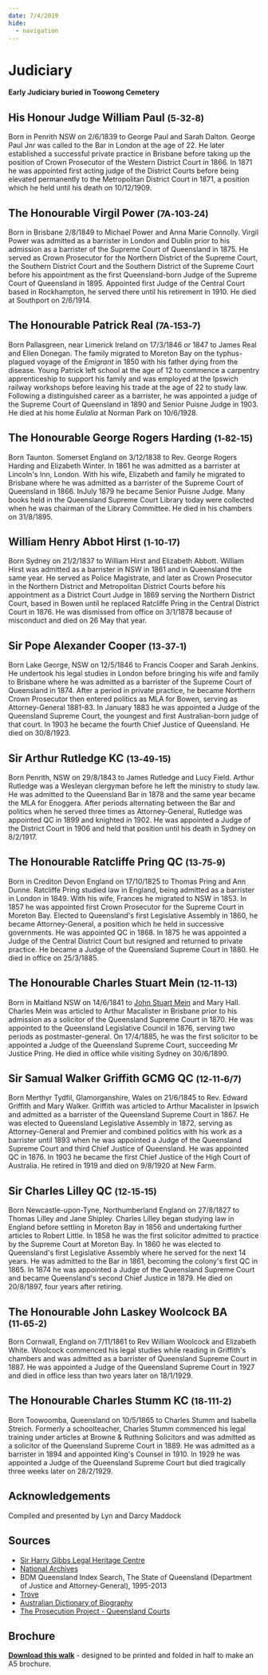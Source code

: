 ```yaml
---
date: 7/4/2019
hide:
  - navigation
---
```


# Judiciary  

**Early Judiciary buried in Toowong Cemetery**

<!-- 
???+ directions "Directions" 

    Starting point
    Walking directions to first headstone... is the grave of...
    
    ![](../assets/404.png){ width="15%" }
-->

## His Honour Judge William Paul <small>(5‑32‑8)</small>

Born in Penrith NSW on 2/6/1839 to George Paul and Sarah Dalton. George Paul Jnr was called to the Bar in London at the age of 22. He  later established a successful private practice in Brisbane before taking up the position of Crown Prosecutor of the Western District Court in 1866. In 1871 he was appointed first acting judge of the District Courts before being elevated permanently to the Metropolitan District Court in 1871, a position which he held until his death on 10/12/1909.

<!--
??? directions "Directions" 

    Walking directions to next headstone... is the grave of...
    
    ![](../assets/404.png){ width="15%" }
-->

## The Honourable Virgil Power <small>(7A‑103‑24)</small>

Born in Brisbane 2/8/1849 to Michael Power and Anna Marie Connolly. Virgil Power was admitted as a barrister in London and Dublin prior to his admission as a barrister of the Supreme Court of Queensland in 1875. He served as Crown Prosecutor for the Northern District of the Supreme Court, the Southern District Court and the Southern District of the Supreme Court before his appointment as the first Queensland-born Judge of the Supreme Court of Queensland in 1895. Appointed first Judge of the Central Court based in Rockhampton, he served there until his retirement in 1910. He died at Southport on 2/6/1914.

## The Honourable Patrick Real <small>(7A‑153‑7)</small>

Born Pallasgreen, near Limerick Ireland on 17/3/1846 or 1847 to James Real and Ellen Donegan. The family migrated to Moreton Bay on the typhus-plagued voyage of the *Emigrant* in 1850 with his father dying from the disease. Young Patrick left school at the age of 12 to commence a carpentry apprenticeship to support his family and was employed at the Ipswich railway workshops before leaving his trade at the age of 22 to study law. Following a distinguished career as a barrister, he was appointed a judge of the Supreme Court of Queensland in 1890 and Senior Puisne Judge in 1903. He died at his home *Eulalia* at Norman Park on 10/6/1928.

## The Honourable George Rogers Harding <small>(1‑82‑15)</small>

Born Taunton. Somerset England on 3/12/1838 to Rev. George Rogers Harding and Elizabeth Winter. In 1861 he was admitted as a barrister at Lincoln's Inn, London. With his wife, Elizabeth and family he migrated to Brisbane where he was admitted as a barrister of the Supreme Court of Queensland in 1866. InJuly 1879 he became Senior Puisne Judge. Many books held in the Queensland Supreme Court Library today were collected when he was chairman of the Library Committee. He died in his chambers on 31/8/1895.

## William Henry Abbot Hirst <small>(1‑10‑17)</small>

Born Sydney on 21/2/1837 to William Hirst and Elizabeth Abbott. William Hirst was admitted as a barrister in NSW in 1861 and in Queensland the same year. He served as Police Magistrate, and later as Crown Prosecutor in the Northern District and Metropolitan District Courts before his appointment as a District Court Judge in 1869 serving the Northern District Court, based in Bowen until he replaced Ratcliffe Pring in the Central District Court in 1876. He was dismissed from office on 3/1/1878 because of misconduct and died on 26 May that year.

## Sir Pope Alexander Cooper <small>(13‑37‑1)</small>

Born Lake George, NSW on 12/5/1846 to Francis Cooper and Sarah Jenkins. He undertook his legal studies in London before bringing his wife and family to Brisbane where he was admitted as a barrister of the Supreme Court of Queensland in 1874. After a period in private practice, he became Northern Crown Prosecutor then entered politics as MLA for Bowen, serving as Attorney-General 1881-83. In January 1883 he was appointed a Judge of the Queensland Supreme Court, the youngest and first Australian-born judge of that court. In 1903 he became the fourth Chief Justice of Queensland. He died on 30/8/1923.

## Sir Arthur Rutledge KC <small>(13‑49‑15)</small>

Born Penrith, NSW on 29/8/1843 to James Rutledge and Lucy Field. Arthur Rutledge was a Wesleyan clergyman before he left the ministry to study law. He was admitted to the Queensland Bar in 1878 and the same year became the MLA for Enoggera. After periods alternating between the Bar and politics when he served three times as Attorney-General, Rutledge was appointed QC in 1899 and knighted in 1902. He was appointed a Judge of the District Court in 1906 and held that position until his death in Sydney on 8/2/1917.

## The Honourable Ratcliffe Pring QC <small>(13‑75‑9)</small>

Born in Crediton Devon England on 17/10/1825 to Thomas Pring and Ann Dunne. Ratcliffe Pring studied law in England, being admitted as a barrister in London in 1849. With his wife, Frances he migrated to NSW in 1853. In 1857 he was appointed first Crown Prosecutor for the Supreme Court in Moreton Bay. Elected to Queensland's first Legislative Assembly in 1860, he became Attorney-General, a position which he held in successive governments. He was appointed QC in 1868. In 1875 he was appointed a Judge of the Central District Court but resigned and returned to private practice. He became a Judge of the Queensland Supreme Court in 1880. He died in office on 25/3/1885.

## The Honourable Charles Stuart Mein <small>(12‑11‑13)</small>

Born in Maitland NSW on 14/6/1841 to [John Stuart Mein](https://adb.anu.edu.au/biography/mein-charles-stuart-4182) and Mary Hall. Charles Mein was articled to Arthur Macalister in Brisbane prior to his admission as a solicitor of the Queensland Supreme Court in 1870. He was appointed to the Queensland Legislative Council in 1876, serving two periods as postmaster-general. On 17/4/1885, he was the first solicitor to be appointed a Judge of the Queensland Supreme Court, succeeding Mr Justice Pring. He died in office while visiting Sydney on 30/6/1890.

## Sir Samual Walker Griffith GCMG QC <small>(12‑11‑6/7)</small>

Born Merthyr Tydfil, Glamorganshire, Wales on 21/6/1845 to Rev. Edward Griffith and Mary Walker. Griffith was articled to Arthur Macalister in Ipswich and admitted as a barrister of the Queensland Supreme Court in 1867. He was elected to Queensland Legislative Assembly in 1872, serving as Attorney-General and Premier and combined politics with his work as a barrister until 1893 when he was appointed a Judge of the Queensland Supreme Court and third Chief Justice of Queensland. He was appointed QC in 1876. In 1903 he became the first Chief Justice of the High Court of Australia. He retired in 1919 and died on 9/8/1920 at New Farm.

## Sir Charles Lilley QC <small>(12‑15‑15)</small>

Born Newcastle-upon-Tyne, Northumberland England on 27/8/1827 to Thomas Lilley and Jane Shipley. Charles Lilley began studying law in England before settling in Moreton Bay in 1856 and undertaking further articles to Robert Little. In 1858 he was the first solicitor admitted to practice by the Supreme Court at Moreton Bay. In 1860 he was elected to Queensland's first Legislative Assembly where he served for the next 14 years. He was admitted to the Bar in 1861, becoming the colony's first QC in 1865. In 1874 he was appointed a Judge of the Queensland Supreme Court and became Queensland's second Chief Justice in 1879. He died on 20/8/1897, four years after retiring.

## The Honourable John Laskey Woolcock BA <small>(11‑65‑2)</small>

Born Cornwall, England on 7/11/1861 to Rev William Woolcock and Elizabeth White. Woolcock commenced his legal studies while reading in Griffith's chambers and was admitted as a barrister of Queensland Supreme Court in 1887. He was appointed a Judge of the Queensland Supreme Court in 1927 and died in office less than two years later on 18/1/1929.

## The Honourable Charles Stumm KC <small>(18‑111‑2)</small>

Born Toowoomba, Queensland on 10/5/1865 to Charles Stumm and Isabella Streich. Formerly a schoolteacher, Charles Stumm commenced his legal training under articles at Browne & Ruthning Solicitors and was admitted as a solicitor of the Queensland Supreme Court in 1889. He was admitted as a barrister in 1894 and appointed King's Counsel in 1910. In 1929 he was appointed a Judge of the Queensland Supreme Court but died tragically three weeks later on 28/2/1929.

<!-- 
![](../assets/john-devoy-residence-1908.jpg){ width="70%" }  

*<small>[Devoy residence in Ashgrove, Brisbane, ca. 1908](http://onesearch.slq.qld.gov.au/permalink/f/1upgmng/slq_alma21218171470002061). The Devoy residence was in Three Mile Scrub Road (now Ashgrove Avenue), off Waterworks Road. John Devoy was the manager of Castlemaine Perkins. — State Library of Queensland.</small>*
-->

## Acknowledgements

Compiled and presented by Lyn and Darcy Maddock


## Sources

- [Sir Harry Gibbs Legal Heritage Centre](https://legalheritage.sclqld.org.au)
- [National Archives](https://www.naa.gov.au)
- BDM Queensland Index Search, The State of Queensland (Department of Justice and Attorney-General), 1995-2013
- [Trove](https://trove.nla.gov.au)
- [Australian Dictionary of Biography](https://adb.anu.edu.au)
- [The Prosecution Project - Queensland Courts](https://prosecutionproject.griffith.edu.au/other-resources/queensland-courts/)

<div class="noprint" markdown="1">

## Brochure

**[Download this walk](../assets/guides/judiciary.pdf)** - designed to be printed and folded in half to make an A5 brochure.

</div>
